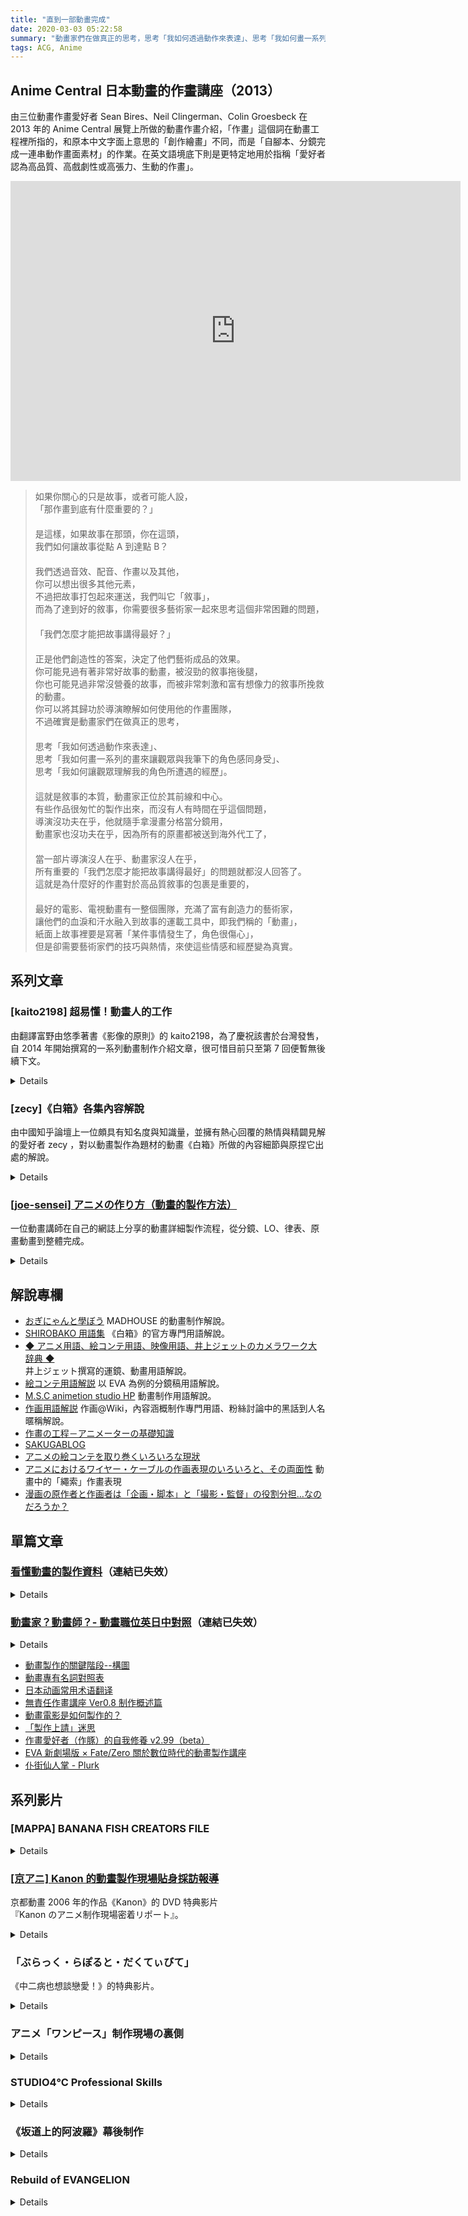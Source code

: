 ```yaml
---
title: "直到一部動畫完成"
date: 2020-03-03 05:22:58
summary: "動畫家們在做真正的思考，思考「我如何透過動作來表達」、思考「我如何畫一系列的畫來讓觀眾與我筆下的角色感同身受」、思考「我如何讓觀眾理解我的角色所遭遇的經歷」。這就是敘事的本質，動畫家正位於其前線和中心。"
tags: ACG, Anime
---
```


## Anime Central 日本動畫的作畫講座（2013）

由三位動畫作畫愛好者 Sean Bires、Neil Clingerman、Colin Groesbeck 在 2013 年的 Anime Central 展覽上所做的動畫作畫介紹，「作畫」這個詞在動畫工程裡所指的，和原本中文字面上意思的「創作繪畫」不同，而是「自腳本、分鏡完成一連串動作畫面素材」的作業。在英文語境底下則是更特定地用於指稱「愛好者認為高品質、高戲劇性或高張力、生動的作畫」。

<iframe width="720" height="480" title="Anime Central 日本動畫的作畫講座（2013）繁中字幕" src="https://www.youtube.com/embed/xnTBQPoB6yQ" frameborder="0" allow="accelerometer; autoplay; clipboard-write; encrypted-media; gyroscope; picture-in-picture" allowfullscreen></iframe>

> 如果你關心的只是故事，或者可能人設，
> <br>「那作畫到底有什麼重要的？」
> <br>　<br>是這樣，如果故事在那頭，你在這頭，
> <br>我們如何讓故事從點 A 到達點 B？
> <br> 　<br>我們透過音效、配音、作畫以及其他，
> <br>你可以想出很多其他元素，
> <br>不過把故事打包起來運送，我們叫它「敘事」，
> <br>而為了達到好的敘事，你需要很多藝術家一起來思考這個非常困難的問題，
> <br>　<br>「我們怎麼才能把故事講得最好？」
> <br>　<br>正是他們創造性的答案，決定了他們藝術成品的效果。
> <br>你可能見過有著非常好故事的動畫，被沒勁的敘事拖後腿，
> <br>你也可能見過非常沒營養的故事，而被非常刺激和富有想像力的敘事所挽救的動畫。
> <br>你可以將其歸功於導演瞭解如何使用他的作畫團隊，
> <br>不過確實是動畫家們在做真正的思考，
> <br>　<br>思考「我如何透過動作來表達」、
> <br>思考「我如何畫一系列的畫來讓觀眾與我筆下的角色感同身受」、
> <br>思考「我如何讓觀眾理解我的角色所遭遇的經歷」。
> <br>　<br>這就是敘事的本質，動畫家正位於其前線和中心。
> <br>有些作品很匆忙的製作出來，而沒有人有時間在乎這個問題，
> <br>導演沒功夫在乎，他就隨手拿漫畫分格當分鏡用，
> <br>動畫家也沒功夫在乎，因為所有的原畫都被送到海外代工了，
> <br>　<br>當一部片導演沒人在乎、動畫家沒人在乎，
> <br>所有重要的「我們怎麼才能把故事講得最好」的問題就都沒人回答了。
> <br>這就是為什麼好的作畫對於高品質敘事的包裹是重要的，
> <br>　<br>最好的電影、電視動畫有一整個團隊，充滿了富有創造力的藝術家，
> <br>讓他們的血淚和汗水融入到故事的運載工具中，即我們稱的「動畫」，
> <br>紙面上故事裡要是寫著「某件事情發生了，角色很傷心」，
> <br>但是卻需要藝術家們的技巧與熱情，來使這些情感和經歷變為真實。

## 系列文章

<summary>

### [kaito2198] 超易懂！動畫人的工作

由翻譯富野由悠季著書《影像的原則》的 kaito2198，為了慶祝該書於台灣發售，自 2014 年開始撰寫的一系列動畫制作介紹文章，很可惜目前只至第 7 回便暫無後續下文。

</summary>
<details>

- [第 0 回 日本動畫的製作程序](https://tomino-eizo.blogspot.com/2014/11/0.html)
- [第 1 回 監督（導演）](http://tomino-eizo.blogspot.tw/2014/10/1.html)
- [第 2 回 腳本家（編劇）](http://tomino-eizo.blogspot.tw/2014/11/2.html)
- [第 3 回 分鏡師](http://tomino-eizo.blogspot.tw/2014/11/3.html)
- [第 4 回 演出](http://tomino-eizo.blogspot.tw/2014/11/blog-post_11.html)
- [第 5 回 動畫師](http://tomino-eizo.blogspot.tw/2014/12/5.html)
- [第 6 回 背景](http://tomino-eizo.blogspot.tw/2016/03/blog-post.html)
- [第 7 回 攝影](http://tomino-eizo.blogspot.tw/2016/04/blog-post.html)

</details>

<summary>

### [zecy]《白箱》各集內容解說

由中國知乎論壇上一位頗具有知名度與知識量，並擁有熱心回覆的熱情與精闢見解的愛好者 zecy ，對以動畫製作為題材的動畫《白箱》所做的內容細節與原捏它出處的解說。

</summary>
<details>

#### 第一季

- [《白箱》制作流程图及进度表解说](https://zhuanlan.zhihu.com/p/19867373)
- [《白箱》第 1 集解說](https://zhuanlan.zhihu.com/p/19867387)
- [《白箱》第 2 集解說](https://zhuanlan.zhihu.com/p/19872691)
- [《白箱》第 3 集解說](https://zhuanlan.zhihu.com/p/19877513)
- [《白箱》第 4 集解說](https://zhuanlan.zhihu.com/p/19883352)
- [《白箱》第 5 集解說](https://zhuanlan.zhihu.com/p/19889158)
- [《白箱》第 6 集解說](https://zhuanlan.zhihu.com/p/19894634)
- [《白箱》第 9 集解說](https://zhuanlan.zhihu.com/p/19909601)
- [《白箱》第 10 集解說](https://zhuanlan.zhihu.com/p/19914313)
- [《白箱》第 11 集解說](https://zhuanlan.zhihu.com/p/19919211)
- [《白箱》第 12 集解說 (第一季完)](https://zhuanlan.zhihu.com/p/19926545)

#### 第二季

- [《白箱》第 13 集解說](https://zhuanlan.zhihu.com/p/19934655)
- [《白箱》第 14 集解說](https://zhuanlan.zhihu.com/p/19939207)
- [《白箱》第 15 集解說](https://zhuanlan.zhihu.com/p/19941945)
- [《白箱》第 16 集解說](https://zhuanlan.zhihu.com/p/19949337)
- [《白箱》第 20 集解說](https://zhuanlan.zhihu.com/p/19965236)
- [《白箱》第 21 集解說](https://zhuanlan.zhihu.com/p/19974264)
- [《白箱》第 22 集解說](https://zhuanlan.zhihu.com/p/19976962)
- [《白箱》第 23 集解說](https://zhuanlan.zhihu.com/p/19982613)

</details>

<summary>

### [[joe-sensei] アニメの作り方（動畫的製作方法）](https://home.gamer.com.tw/creationDetail.php?sn=1713276)

一位動畫講師在自己的網誌上分享的動畫詳細製作流程，從分鏡、LO、律表、原畫動畫到整體完成。

</summary>
<details>

- [アニメの作り方](https://ameblo.jp/joe-sensei/entry-12500264899.html)
- [アニメの作り方その２「絵コンテからレイアウト」](https://ameblo.jp/joe-sensei/entry-12500264903.html)
- [アニメの作り方その３](https://ameblo.jp/joe-sensei/entry-12500264919.html)
- [アニメの作り方その４「背景（ＢＧ）」](https://ameblo.jp/joe-sensei/entry-12500264927.html)
- [アニメの作り方その 5「タイムシート」](https://ameblo.jp/joe-sensei/entry-12500264929.html)
- [アニメの作り方その６「原畫・動畫」の１](https://ameblo.jp/joe-sensei/entry-12500264930.html)
- [アニメの作り方その７「原畫・動畫」の２](https://ameblo.jp/joe-sensei/entry-12500264940.html)
- [アニメの作り方その８「原畫・動畫」の３](https://ameblo.jp/joe-sensei/entry-12500264950.html)
- [アニメの作り方その９「最終回」](https://ameblo.jp/joe-sensei/entry-12500264952.html)

</details>

## 解說專欄

- [おぎにゃんと學ぼう](http://www.madhouse.co.jp/special/oginyan/index.html)
  MADHOUSE 的動畫制作解說。
- [SHIROBAKO 用語集](http://shirobako-anime.com/words.html)
  《白箱》的官方專門用語解說。
- [◆ アニメ用語、絵コンテ用語、映像用語、井上ジェットのカメラワーク大辞典 ◆](http://www.inouejet.com/camera/)
  <br>井上ジェット撰寫的運鏡、動畫用語解說。
- [絵コンテ用語解説](http://www.mars.dti.ne.jp/~yato/eva/cont.htm) 以 EVA 為例的分鏡稿用語解說。
- [M.S.C animetion studio HP](http://msc-jp.biz/material/material_html/terms_A.html) 動畫制作用語解說。
- [作画用語解説](https://www18.atwiki.jp/sakuga/pages/28.html)
  作画@Wiki，內容涵概制作專門用語、粉絲討論中的黑話到人名暱稱解說。
- [作畫の工程－アニメーターの基礎知識](https://animator276.com/animation_work/sakuga-kotei/)
- [SAKUGABLOG](https://blog.sakugabooru.com)
- [アニメの絵コンテを取り巻くいろいろな現狀](http://d.hatena.ne.jp/keroxp/20110201/1296557637)
- [アニメにおけるワイヤー・ケーブルの作画表現のいろいろと、その両面性](http://royal2627.ldblog.jp/archives/48152829.html) 動畫中的「繩索」作畫表現
- [漫画の原作者と作画者は「企画・脚本」と「撮影・監督」の役割分担…なのだろうか？](https://togetter.com/li/1081987)

## 單篇文章

<summary>

### [看懂動畫的製作資料](http://blog.roodo.com/just_like/archives/17464035.html)（連結已失效）

</summary>
<details>
本文以日本動畫的資料當例子 。
<br>為什麼是日本動畫？ 因為台灣沒什麼動畫的製作書籍可以參考。
<br>日本動畫多，出的書也多，在台灣取得也很容易。

我們看到的日本商業動畫，幾乎都是手繪，下面的解說都是建構在手繪的 2D 動畫上。

#### 1. 概念圖 IMAGE BOARD（イメージボード）

有些人會將「Image board」和「Story board」搞混。
<br>「Image board」是作品一開始的想像圖，是不完全、片斷的圖，
<br>主要是帶出想要呈現的感覺，非最後影片完成的圖。
<br>「Story board」是實際進入製作後，替影片所繪製的分鏡，
<br>是影片製作必需遵循的設計圖。

參考：
《新子與千年魔法》的概念圖

- http://www.style.fm/as/02_topics/artwork/artwork_maimai1.shtml
- http://www.style.fm/as/02_topics/artwork/artwork_maimai2.shtml
- http://www.style.fm/as/02_topics/artwork/artwork_maimai3.shtml
- http://www.style.fm/as/02_topics/artwork/artwork_maimai4.shtml

《天元突破グレンラガン IMAGE BOARD》書籍內容介紹頁

- http://www.style.fm/book/asa06_glib/contents.shtml

#### 2. 劇本 （「脚本」或「シナリオ」）

也有人直接使用日文漢字稱作「腳本」。

圖出自東販出版的《EVANGELION ORIGINAL TV 版劇本集 3》

上圖是日本劇本的寫法：
<br>「○」圓圈下面寫的是場景
<br>縮排的文字寫的是動作
<br>「＊＊＊」代表的是時間經過

台灣的劇本寫法是用 △ 來代表動作，改成台灣的劇本寫法會變成這樣：

<div class="pd-1 bg-yellow fz-16">
  <div class="mb-1 bd-2">
    場：1
    <br>時：日
    <br>景：明日香母親的葬禮會場
    <br>人：年幼的明日香、明日香爸爸、 弔喪者A、弔喪者B、弔喪者C
  </div>
  △年幼的明日香身著喪服，被爸爸牽著小手，看著來弔喪的賓客。
  <br>△弔喪者（科學家們）小聲的交頭接耳。
  <br>弔喪者A：假設變成了現實，真是因果循環啊。提昌這個理論的人自己成了實驗品。
  <br>弔喪者B：這麼說來，那次接觸實驗是最直接的原因囉？
  <br>弔喪者A：精神崩潰。那就是接觸的結果。
  <br>弔喪者B：可是這樣也未免太殘酷了哪，她竟然留下這麼小的女兒自殺了。
  <br>弔喪者C：不，搞不好不單只是這個原因哦。

△ 年幼的明日香，腦中浮現母親在世時的模樣。

  <div class="mb-1 bd-2">
    場：2
    <br>時：日
    <br>景：醫院 
    <br>人：年幼的明日香、明日香母親
  </div>

△ 母親被關在隔離病房裏，與小明日香隔著玻璃窗相對。
<br>母親：明日香，媽媽呀，今天做了妳最喜歡吃的東西哦。
<br>△ 然而母親這段話，是對著她懷裏抱著的一個娃娃說的。
<br>母親：喏，這麼偏食，那邊的小姊姊會笑妳的。

</div>

※ 其他可以參考[新聞局歷年優良電影劇本／故事得獎名單](http://www.taiwancinema.com/ct.asp?xItem=53024&ctNode=37)（連結已失效），有劇本可以下載。

#### 3. 設定資料

圖出自[《電影版 哆啦 A 夢 大雄與鐵人兵團》日本官網](https://doraeiga.com/2011/museum/)

動畫家需要具備能根據以上的設定圖，畫出各種姿勢和角度、並賦予角色動作的能力。

能擔任動畫角色設定的人，必須是作畫監督等級。
<br>就算是使用漫畫家或插畫家的人物製作動畫，仍會由經驗豐富的動畫家再進行設定一次。
<br>因為非動畫家畫的人物會不適合動畫用，會有過多的裝飾、不利於畫會動的圖，
<br>因此做動畫時需要再經過一次設定。

※ 使用漫畫家或插畫家的人物製作動畫影片，
<br>不代表漫畫家或插畫家有參與實際的動畫製作，
<br>只算是角色原案，不是真正製作動畫的人。

#### 4. 分鏡 （絵コンテ）

也有人稱作「分鏡劇本」或「分鏡腳本」，英文是 Storyboard。

圖出自[《時をかける少女 絵コンテ》內容介紹頁面](http://www.style.fm/book/asa01_tokikake/contents.shtml)

分鏡的目的是在傳達指示，只要能讓閱讀的人看得懂就好，不用花太多心思在圖畫上。
<br>簡單的分鏡表只要有「鏡頭號碼」、「畫面」、「內容」、「台詞」、「時間」即可。
<br>連續畫面會畫上一條線「｜」代表兩個畫面是連續的。

「54+0」代表的是 54 秒又 0 格，前面是秒，後面是格，以 24 進位。
<br>（一般動畫的製作是採取 1 秒 24 格，也就是 24fps。）
<br>「1+12」是 1 秒又 12 格（1.5 秒）
<br>「1+6」是 1 秒又 6 格（1.25 秒）
<br>「1+3」是 1 秒又 3 格（1.125 秒）
<br>「1+0」是 1 秒又 0 格（1 秒）

畫動畫分鏡的注意事項：**一定要寫秒數！**
<br>沒畫過分鏡的人會覺得決定時間很難，所以會直接跳過。
<br>但是等到進入作畫的階段，就會出現不知道該畫多少張的情況，
<br>那是因為分鏡的階段沒有先決定好畫面的時間。
<br>縱使勉強畫出來了，等到進入編輯階段，
<br>又會出現另一個問題：**影片秒數過長或影片秒數不足！**
<br>秒數過長還好，把不重要的部分刪掉就好。
<br>秒數不足，就等於還要把不足的部分畫出來補足。
<br>要補足勢必要增加畫面，但是這裡又會出現問題：
<br>原本的畫面已經具備了起承轉合，再增加畫面可能會破壞原有的結構，
<br>導致最後完成的影片變得鬆散、節奏不佳。

在真人影片的情況下，分鏡不寫秒數是很平常的事，
<br>因為會拍一大堆素材，之後再去剪輯成一段影片。
<br>但是，動畫影片的製作是無中生有，不可能畫了一大堆再去選，既花費時間又花費金錢，
<br>所以在分鏡的階段就要決定好。這就是真人影片和動畫影片在製作上思考方式的不同。

再來，**不能將動畫的分鏡當成漫畫去畫！** <span class="f-gray">（不然會被富野御大罵喔~）</span>
<br>動畫分鏡，除了要具體的寫出秒數外，還要具體寫出要怎麼動作，並用箭頭表達動作方向。當作漫畫來畫，閱讀分鏡的人會不明白動作要怎麼處理，那是在徒增困擾。

※ 另外，日本有所謂的文字分鏡（字コンテ），在寫劇本時順便切分鏡。
<br>在台灣，寫劇本的人在劇本上指定鏡頭運動方式是不被允許的，
<br>因為決定鏡頭運動方式是導演的工作。
<br>劇作家在劇本指定鏡頭運動方式，就是僭越了自己的本分。
<br>（若是導演同意劇作家這麼做，那就沒問題。）

#### 5. 構圖（レイアウト）

畫面構成，英文 Layout，簡稱 L/O。

圖出自：[スタジオジブリ・レイアウト展](https://www.ntv.co.jp/layout/caption/index.html)

紙上有框的，就是 Layout，是用來確認實際作業畫面位置用的。
<br>Layout 是由負責該鏡頭的原畫師去畫，需含有背景。
<br>Layout 檢查完成，確認可以使用後，會分成「作畫用」和「背景用」。
<br>「作畫用」交還給負責該鏡頭的原畫師拿回去畫原畫。
<br>「背景用」通常拿的是影印本，背景畫家則會把這 Layout 當成「背景原圖」，畫出具有細節的完整背景。

有些人會將 Layout 錯認成是分鏡圖，可以比較一下與上面的分鏡格式有什麼不同。

※ 在吉卜力的場合，宮崎駿所畫的分鏡有時候會被放大影印當作 Layout 來使用，
<br>能這麼做是因為宮崎駿的分鏡圖畫得很仔細。
<br>事實上，分鏡並不需要畫到那種程度，分鏡只需要讓閱讀的人看得懂指示即可。

宮崎吾朗所繪製的構圖（Layout）解說：

圖出自：[スタジオジブリ・レイアウトとは？](http://www.ntv.co.jp/layout/about/03.html)

#### 6. 攝影律表

又稱「攝影表」或「X 表」。

表格取自[ニコ－アニ](https://web.archive.org/web/20190111170813/http://nicoani.net/wiki/%E3%82%BF%E3%82%A4%E3%83%A0%E3%82%B7%E3%83%BC%E3%83%88%E3%81%AE%E6%9B%B8%E3%81%8D%E6%96%B9)

攝影律表大同小異，整體看來就是長這樣。
<br>左邊框起來的部分由原畫師寫入，右邊框起來的部分由動畫師寫入。
<br>Camera 亦由原畫師寫入。
<br>一張的秒數是 6 秒，左半部 3 秒，右半部 3 秒。

圖出自橋本敬史的原畫集同人誌《橋本敬史 画集 2》

有圓圈的數字代表原畫，沒有圓圈的就是中間畫。
<br>原畫師的點或撇，代表要交由動畫師中割（加入中間畫）。
<br>數字下面空一格，包含數字本身共 2 格，代表 2 格拍攝。
<br>數字下面空兩格，包含數字本身共 3 格，代表 3 格拍攝。
<br>數字下面沒有空格，數字只有自己 1 格，代表 1 格拍攝。

另外有時會出現有三角形的數字，代表那張是參考用中割草圖。
<br>或是原畫的數字後面被加入 0.5，那是由於已經先畫好前後兩張原畫，後來覺得應該再加一張原畫，而重編號碼又很麻煩，所以直接加上 0.5。

攝影律表要搭配原畫觀看才有意義。

日本動畫的動畫原畫集除了刊載原畫外，通常也會附上律表，對於學習動畫的時間控制（Timing）很有幫助。不過並非每部動畫作品都會出原畫集，只有作畫好（物體動作表現好）的才會出，因為那才有供人學習的價值。

有些動畫作品會因為出色動畫家的參與，某部分的作畫會變好，但以整部作品的平均而言，作畫並沒那麼出色，沒有機會能出原畫集。這時只能轉向日本一年兩次的「コミケ（コミックマーケット）」同人誌即售會去搶購動畫家自己自費出版、記錄工作用的原畫集。

<span class="f-gray">（沒錯，要用搶的。因為有名的優秀動畫家出的原畫集很快就會賣光。只能到拍賣去標價格貴 2~3 倍的轉賣價。 因為會欣賞作畫的人少，動畫家出版的量相對也少，通常賣完就不會再版。）</span>

**※ 動畫原畫集與一般插畫原畫集的差異：**
<br>動畫原畫集收錄的是**用線條表現物體動作**的圖，幾乎無任何彩圖，因為動畫家的工作就是用線條來表現動作，不負責有關色彩的事，只會用色鉛筆的線條指定某個範圍是亮部、某個範圍是陰影。
<br>（不清楚動畫中「原畫（key frame animation）的定義」的人，會說這是黑白草稿，那是用插畫的觀點在看動畫的原畫。）

</details>

<style scoped>
.bg-yellow {
  background: #ffff99;
}
.pd-1 {
  padding: 1em;
}
.mb-1 {
  margin-bottom: 1em;
}
.bd-2 {
  position: relative;
  padding: 2px;
  border: 2px solid black;
}
.bd-2::before {
  content: "";
  position: absolute;
  z-index: 0;
  top: -5px;
  left: -5px;
  right: -5px;
  bottom: -5px;
  border: 2px solid black;
}
.fz-16,
.fz-16 p {
  font-size: 16px !important;
}
.f-gray {
  color: rgb(192, 192, 192);
}
</style>

<summary>

### [動畫家？動畫師？- 動畫職位英日中對照](http://blog.roodo.com/just_like/archives/14901455.html)（連結已失效）

</summary>
<details>
台灣出版的動畫書籍與網路文章，對於「Animator」一詞，翻譯都不一樣。
<br>最典型的就是「動畫家」與「動畫師」的解釋容易讓人搞混。

譯自英文，「動畫家」和「動畫師」都有被使用，兩者指的是同一詞「Animator」：
<br>Animator → 動畫家 或 動畫師

而日本，「動畫家」與「動畫師」詞的用法並不一樣：
<br>動畫家 → アニメーター（Animator）
<br>動畫師 → 動画マン（Inbetweener）

就算是譯自日本，某些書中的アニメーター也同譯自英文的書，動畫家和動畫師並存，原因在於沒有共同譯法。

若把英日文相互對照，
<br>Animator（アニメーター）一律譯成動畫家，不將詞重複，就變成以下這樣：

| 英文                 | 日文                 | 中文                                             |
| -------------------- | -------------------- | ------------------------------------------------ |
| Director             | 監督／演出           | 導演／副導演；日文沒有監督的場合，就是導演的意思 |
| Story Board          | 絵コンテ             | 故事板；分鏡圖                                   |
| Character Design     | キャラクターデザイン | 角色設計；人物設定                               |
| Layout               | レイアウト           | 畫面構成；構圖                                   |
| Supervising Animator | 作画監督             | 作畫指導；作畫監督                               |
| Animator             | アニメーター         | 動畫家                                           |
| Key Animator         | 原画                 | 關鍵動畫家；原畫（原畫師）                       |
| Assistant Animator   | 第二原画             | 助理動畫家；第二原畫（整理原畫的原畫師）         |
| Inbetweener          | 動画                 | 中間畫家；中間畫（動畫師）                       |

※參考自[ディズニーと日本の職種分け対応表](http://animatorweb.jp/pdf/syokusyuwake.pdf)（原網站[アニメーター web](http://animatorweb.jp/thesis.html)）

日文的「動画」，個人比較偏向「中間畫」譯法。
<br>因為日文漢字的關係，導致使用中文的人會直接誤以為「動画」就是「動畫」這個表現媒介，事實上並非如此。就像英文「Inbetween」一樣，只是幫忙連接原畫，讓原畫更順暢的中間畫。而優秀的原畫，就算沒有中間畫，看起來也是動畫，只是沒那麼滑順。所以將「動画」直譯成「動畫」實在挺曖昧的。(當然，如果現在還是稱這類表現方式為「卡通」的話，那就無這個疑慮。但現在的人似乎比較喜歡「動畫」一詞。)

歐美的動畫公司通常規模較大，職務也分的很細；
<br>日本動畫公司相對較小，職務不像歐美分的那麼細。
<br>某些英文動畫職稱，因分工很細而有特別獨立出來的詞；再加上不同公司有不同公司的分法，這裡就直接省略，只寫比較主要的部分。

※此文章指的是手繪動畫的場合。3DCG 電腦動畫那又是另一回事。

</details>

- [動畫製作的關鍵階段--構圖](https://anibox-toon.blogspot.com/2018/11/blog-post.html)
- [動畫專有名詞對照表](https://iamqqq2002.pixnet.net/blog/post/173949732)
- [日本动画常用术语翻译](http://www.anitama.cn/series/27)
- [無責任作畫講座 Ver0.8 制作概述篇](http://safehouset.pixnet.net/blog/post/84882917-%E3%80%90%E5%8B%95%E7%95%AB%E3%80%91%E7%84%A1%E8%B2%AC%E4%BB%BB%E4%BD%9C%E7%95%AB%E8%AC%9B%E5%BA%A7ver0.8-%E5%88%B6%E4%BD%9C%E6%A6%82%E8%BF%B0%E7%AF%87-)
- [動畫電影是如何製作的？](https://www.zhihu.com/question/21446684/answer/18250837)
- [「製作上請」迷思](https://zhuanlan.zhihu.com/p/29986877)
- [作畫愛好者（作豚）的自我修養 v2.99（beta）](https://zhuanlan.zhihu.com/p/20584724)
- [EVA 新劇場版 × Fate/Zero 關於數位時代的動畫製作講座](https://home.gamer.com.tw/creationDetail.php?sn=1782058)
- [仆街仙人掌 - Plurk](https://www.plurk.com/p/kkwgem)

## 系列影片

<summray>

### [MAPPA] BANANA FISH CREATORS FILE

</summray>
<details>

- [第一回「總作畫監督」林明美親手修正亞修全程](https://twitter.com/MAPPA_Info/status/1065639833534631941)
- [第二回「動畫（中割）」英二中割全程（軟體為 RETAS STUDIO 的 Stylos）](https://twitter.com/MAPPA_Info/status/1068180296506503168)
- [第三回「上色」亞修上色全程（軟體為 RETAS STUDIO 的 PaintMan）](https://twitter.com/MAPPA_Info/status/1070713280799358978)
- [第四回「美術」美術背景繪製全程](https://twitter.com/MAPPA_Info/status/1073253744769417216)
- [第五回「3DCG」3DCG 製作全程](https://twitter.com/MAPPA_Info/status/1075790446666936321)
- [最終回「攝影」攝影製作全程](https://twitter.com/MAPPA_Info/status/1075794309755101184)

</details>

<summary>

### [[京アニ] Kanon 的動畫製作現場貼身採訪報導](https://home.gamer.com.tw/creationDetail.php?sn=1818895)

京都動畫 2006 年的作品《Kanon》的 DVD 特典影片
<br>『Kanon のアニメ制作現場密着リポート』。

</summary>
<details>

![](https://images.plurk.com/426eafdd7dd28ee122c00813fdc3a4a7.jpg)

- [第 1 回 「角色設計 ╱ 設定」](http://youtu.be/DojWcXkUBII)
- [第 2 回 「分鏡」](http://youtu.be/76A9WfRiMV8)
- [第 3 回 「作畫討論 ╱ 構圖」](http://youtu.be/agA1l_5rjbQ)
- [第 4 回 「原畫 ╱ 原畫檢查」](http://youtu.be/SYnwj2tXgJ0)
- [第 5 回 「動畫 ╱ 動畫檢查」](http://youtu.be/W-xviuA1K_k)
- [第 6 回 「美術 ╱ 顏色與背景討論」](http://youtu.be/85q2hugqqmQ)
- [第 7 回 「色彩設計 ╱ 上色」](http://youtu.be/fNEi303XReU)
- [第 8 回 「攝影 ╱CG」](http://youtu.be/1dhT2NBoE3Y)

</details>

<summary>

### 「ぶらっく・らぽると・だくてぃびて」

《中二病也想談戀愛！》的特典影片。

</summary>
<details>

- [第 1 回「監督篇」](http://youtu.be/07shKysPKhs)
- [第 2 回「演出、角色設計篇」](http://youtu.be/kq1Vo-CCoOU)
- [第 3 回「總作畫監督、作畫篇」](http://youtu.be/1iBzbG_St2I)
- [第 4 回「色彩設計、上色體驗篇」](http://youtu.be/HrRbVBAfw4U)
- [第 5 回「美術篇」](http://youtu.be/Ffxns1fYPKE)
- [第 6 回「CG、攝影篇」](http://youtu.be/sDIMM5SZUBI)
- [第 7 回「攝影檢查」](http://youtu.be/-paCVp_qYvQ)

</details>

<summary>

### アニメ「ワンピース」制作現場の裏側

</summary>
<details>

- [アニメ「ワンピース」1 枚の原画からアフレコまで：製作現場の裏側](http://youtu.be/PQfj1j9N6Cg)
- [アニメ「ワンピース」制作現場の裏側 潜入ツアー SP](http://youtu.be/xrSolIko1Sc)
- [アニメ「ワンピース」制作現場の裏側 潜入ツアー SP-02](http://youtu.be/GY9pF0lq-Eo)

</details>

<summary>

### STUDIO4℃ Professional Skills

</summary>
<details>

- [STUDIO4℃ Professional Skills #1](http://www.youtube.com/watch?v=uBfcH949ydE)
- [STUDIO4℃ Professional Skills #2](http://www.youtube.com/watch?v=fGDU7iTILfM)
- [STUDIO4℃ Professional Skills #3](http://www.youtube.com/watch?v=NmUQRvXMVY4)
- [STUDIO4℃ Professional Skills #4](http://www.youtube.com/watch?v=Wy0AjHR3pRM)
  [討論串](http://www.facebook.com/groups/166715563401421/permalink/402786369794338/)

</details>

<summary>

### 《坂道上的阿波羅》幕後制作

</summary>
<details>

- [《坂道上的阿波羅》幕後制作（中文）「メイキング映像-Making of Kids On The Slope SESSION #1」 ](http://youtu.be/AtfTPD8K8uc)
- [《坂道上的阿波羅》幕後制作（中文）「メイキング映像-Making of Kids On The Slope SESSION #2」 ](http://youtu.be/jr_ppc_-asg)
- [《坂道上的阿波羅》幕後制作（中文）「メイキング映像-Making of Kids On The Slope SESSION #3」 ](http://youtu.be/KJqbMpUm4NM)
- [《坂道上的阿波羅》幕後制作（中文）「メイキング映像-Making of Kids On The Slope SESSION #4」 ](http://youtu.be/aEUeOEfigCQ)

</details>

<summary>

### Rebuild of EVANGELION

</summary>
<details>

- [Rebuild of EVANGELION:1.01](http://youtu.be/2E03AMmAfQk)
- [Rebuild of EVANGELION:2.02](http://youtu.be/rSM7be6mvio)
- [Omit Scene (C-0821~C-0823)](http://youtu.be/NhcDkP6C-kk)
- [Omit Scene (C-0711~C-0720)](http://youtu.be/AdjcjprjqoI)
- [Omit Scene (C-0740~C-0745)](http://youtu.be/YrOo1yOIir4)
- [Omit Scene (C-0821~C-0823)](http://youtu.be/pcX4YQ9cuM8)

</details>

